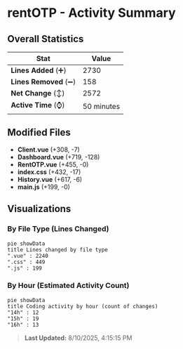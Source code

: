 # rentOTP - Activity Summary 

## Overall Statistics

| Stat                   | Value                                                             |
| ---------------------- | ----------------------------------------------------------------- |
| **Lines Added** (➕)   | 2730                                          |
| **Lines Removed** (➖) | 158                                        |
| **Net Change** (↕)    | 2572                |
| **Active Time** (⌚)   | 50 minutes |


## Modified Files
- **Client.vue** (+308, -7)
- **Dashboard.vue** (+719, -128)
- **RentOTP.vue** (+455, -0)
- **index.css** (+432, -17)
- **History.vue** (+617, -6)
- **main.js** (+199, -0)

## Visualizations

### By File Type (Lines Changed)

```mermaid
pie showData
title Lines changed by file type
".vue" : 2240
".css" : 449
".js" : 199
```

### By Hour (Estimated Activity Count)

```mermaid
pie showData
title Coding activity by hour (count of changes)
"14h" : 12
"15h" : 19
"16h" : 13
```


> **Last Updated:** 8/10/2025, 4:15:15 PM